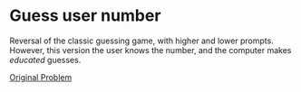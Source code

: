 # Guess user number

Reversal of the classic guessing game, with higher and lower prompts.  However, this version the user knows the number, and the computer makes *educated* guesses.

[Original Problem](https://www.reddit.com/r/dailyprogrammer/comments/pii6j/difficult_challenge_1/)
